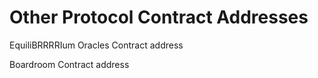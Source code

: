 # Other Protocol Contract Addresses

EquiliBRRRRIum Oracles Contract address&#x20;



Boardroom Contract address
